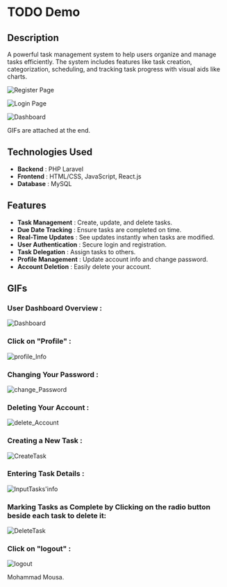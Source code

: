 # TODO Demo

## Description
A powerful task management system to help users organize and manage tasks efficiently. The system includes features like task creation, categorization, scheduling, and tracking task progress with visual aids like charts.

![Register Page](/assets/Sign%20Up.png)
<br>

![Login Page](/assets/login.png)
<br>

![Dashboard](/assets/Task%20List.png)
<br>

GIFs are attached at the end.


## Technologies Used
- **Backend** : PHP Laravel
- **Frontend** : HTML/CSS, JavaScript, React.js
- **Database** : MySQL


## Features
- **Task Management** : Create, update, and delete tasks.
- **Due Date Tracking** : Ensure tasks are completed on time.
- **Real-Time Updates** : See updates instantly when tasks are modified.
- **User Authentication** : Secure login and registration.
- **Task Delegation** : Assign tasks to others.
- **Profile Management** : Update account info and change password.
- **Account Deletion** : Easily delete your account.


## GIFs

### User Dashboard Overview :
![Dashboard](/assets/emptyDashboard.gif)
<br>

### Click on "Profile" :
![profile_Info](/assets/profileInfo.gif)
<br>

### Changing Your Password :
![change_Password](/assets/changePass.gif)
<br>

### Deleting Your Account :
![delete_Account](/assets/deleteAccount.gif)
<br>

### Creating a New Task :
![CreateTask](/assets/createNewTask.gif)
<br>

### Entering Task Details :
![InputTasks'info](/assets/creatingTask.gif)
<br>

### Marking Tasks as Complete by Clicking on the radio button beside each task to delete it:
![DeleteTask](/assets/deleteTask.gif)
<br>

### Click on "logout" :
![logout](/assets/logout.gif)
<br>

Mohammad Mousa.